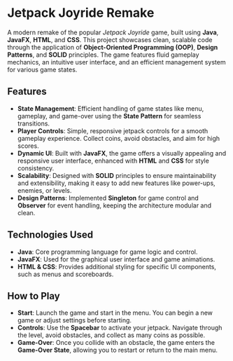 # Jetpack Joyride Remake

A modern remake of the popular *Jetpack Joyride* game, built using **Java**, **JavaFX**, **HTML**, and **CSS**. This project showcases clean, scalable code through the application of **Object-Oriented Programming (OOP)**, **Design Patterns**, and **SOLID** principles. The game features fluid gameplay mechanics, an intuitive user interface, and an efficient management system for various game states.

## Features

- **State Management**: Efficient handling of game states like menu, gameplay, and game-over using the **State Pattern** for seamless transitions.
- **Player Controls**: Simple, responsive jetpack controls for a smooth gameplay experience. Collect coins, avoid obstacles, and aim for high scores.
- **Dynamic UI**: Built with **JavaFX**, the game offers a visually appealing and responsive user interface, enhanced with **HTML** and **CSS** for style consistency.
- **Scalability**: Designed with **SOLID** principles to ensure maintainability and extensibility, making it easy to add new features like power-ups, enemies, or levels.
- **Design Patterns**: Implemented **Singleton** for game control and **Observer** for event handling, keeping the architecture modular and clean.

## Technologies Used

- **Java**: Core programming language for game logic and control.
- **JavaFX**: Used for the graphical user interface and game animations.
- **HTML & CSS**: Provides additional styling for specific UI components, such as menus and scoreboards.

## How to Play

- **Start**: Launch the game and start in the menu. You can begin a new game or adjust settings before starting.
- **Controls**: Use the **Spacebar** to activate your jetpack. Navigate through the level, avoid obstacles, and collect as many coins as possible.
- **Game-Over**: Once you collide with an obstacle, the game enters the **Game-Over State**, allowing you to restart or return to the main menu.

